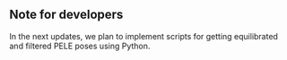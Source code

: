 ## Note for developers
In the next updates, we plan to implement scripts for getting equilibrated and filtered PELE poses using Python. 